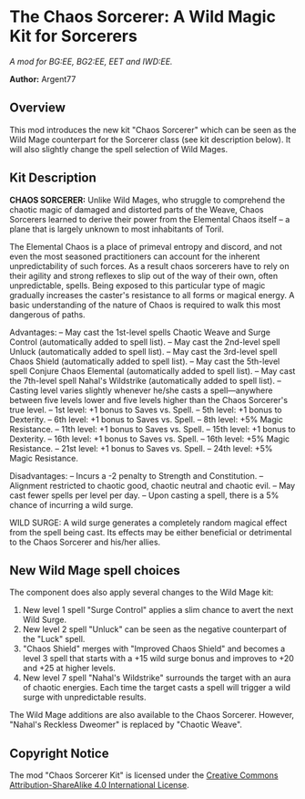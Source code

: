 # The Chaos Sorcerer: A Wild Magic Kit for Sorcerers
*A mod for BG:EE, BG2:EE, EET and IWD:EE.*

**Author:**  Argent77


## Overview

This mod introduces the new kit "Chaos Sorcerer" which can be seen as the Wild Mage counterpart for the Sorcerer class (see kit description below). It will also slightly change the spell selection of Wild Mages.

## Kit Description

**CHAOS SORCERER:** Unlike Wild Mages, who struggle to comprehend the chaotic magic of damaged and distorted parts of the Weave, Chaos Sorcerers learned to derive their power from the Elemental Chaos itself – a plane that is largely unknown to most inhabitants of Toril.

The Elemental Chaos is a place of primeval entropy and discord, and not even the most seasoned practitioners can account for the inherent unpredictability of such forces. As a result chaos sorcerers have to rely on their agility and strong reflexes to slip out of the way of their own, often unpredictable, spells. Being exposed to this particular type of magic gradually increases the caster's resistance to all forms or magical energy. A basic understanding of the nature of Chaos is required to walk this most dangerous of paths.

Advantages:
– May cast the 1st-level spells Chaotic Weave and Surge Control (automatically added to spell list).
– May cast the 2nd-level spell Unluck (automatically added to spell list).
– May cast the 3rd-level spell Chaos Shield (automatically added to spell list).
– May cast the 5th-level spell Conjure Chaos Elemental (automatically added to spell list).
– May cast the 7th-level spell Nahal's Wildstrike (automatically added to spell list).
– Casting level varies slightly whenever he/she casts a spell—anywhere between five levels lower and five levels higher than the Chaos Sorcerer's true level.
– 1st level: +1 bonus to Saves vs. Spell.
– 5th level: +1 bonus to Dexterity.
– 6th level: +1 bonus to Saves vs. Spell.
– 8th level: +5% Magic Resistance.
– 11th level: +1 bonus to Saves vs. Spell.
– 15th level: +1 bonus to Dexterity.
– 16th level: +1 bonus to Saves vs. Spell.
– 16th level: +5% Magic Resistance.
– 21st level: +1 bonus to Saves vs. Spell.
– 24th level: +5% Magic Resistance.

Disadvantages:
– Incurs a -2 penalty to Strength and Constitution.
– Alignment restricted to chaotic good, chaotic neutral and chaotic evil.
– May cast fewer spells per level per day.
– Upon casting a spell, there is a 5% chance of incurring a wild surge.

WILD SURGE: A wild surge generates a completely random magical effect from the spell being cast. Its effects may be either beneficial or detrimental to the Chaos Sorcerer and his/her allies.

## New Wild Mage spell choices

The component does also apply several changes to the Wild Mage kit:
1. New level 1 spell "Surge Control" applies a slim chance to avert the next Wild Surge.
2. New level 2 spell "Unluck" can be seen as the negative counterpart of the "Luck" spell.
3. "Chaos Shield" merges with "Improved Chaos Shield" and becomes a level 3 spell that starts with a +15 wild surge bonus and improves to +20 and +25 at higher levels.
4. New level 7 spell "Nahal's Wildstrike" surrounds the target with an aura of chaotic energies. Each time the target casts a spell will trigger a wild surge with unpredictable results.

The Wild Mage additions are also available to the Chaos Sorcerer. However, "Nahal's Reckless Dweomer" is replaced by "Chaotic Weave".

## Copyright Notice

The mod "Chaos Sorcerer Kit" is licensed under the [Creative Commons Attribution-ShareAlike 4.0 International License](http://creativecommons.org/licenses/by-sa/4.0/).
